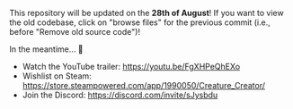 This repository will be updated on the **28th of August**! If you want to view the old codebase, click on "browse files" for the previous commit (i.e., before "Remove old source code")!

In the meantime... 👀
- Watch the YouTube trailer: https://youtu.be/FgXHPeQhEXo
- Wishlist on Steam: https://store.steampowered.com/app/1990050/Creature_Creator/
- Join the Discord: https://discord.com/invite/sJysbdu
